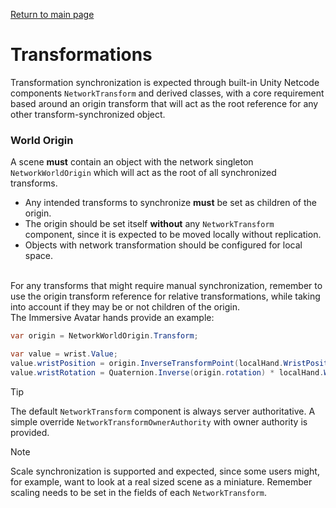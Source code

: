 [Return to main page](../)

# Transformations
Transformation synchronization is expected through built-in Unity Netcode components `NetworkTransform` and derived classes, with a core requirement based around an origin transform that will act as the root reference for any other transform-synchronized object.

### World Origin
A scene **must** contain an object with the network singleton `NetworkWorldOrigin` which will act as the root of all synchronized transforms.
- Any intended transforms to synchronize **must** be set as children of the origin.
- The origin should be set itself **without** any `NetworkTransform` component, since it is expected to be moved locally without replication.
- Objects with network transformation should be configured for local space.

\
For any transforms that might require manual synchronization, remember to use the origin transform reference for relative transformations, while taking into account if they may be or not children of the origin.\
The Immersive Avatar hands provide an example:
```C#
var origin = NetworkWorldOrigin.Transform;

var value = wrist.Value;
value.wristPosition = origin.InverseTransformPoint(localHand.WristPosition);
value.wristRotation = Quaternion.Inverse(origin.rotation) * localHand.WristRotation;
``` 

> [!TIP]
> The default `NetworkTransform` component is always server authoritative. A simple override `NetworkTransformOwnerAuthority` with owner authority is provided.

> [!NOTE]
> Scale synchronization is supported and expected, since some users might, for example, want to look at a real sized scene as a miniature.
> Remember scaling needs to be set in the fields of each `NetworkTransform`.
